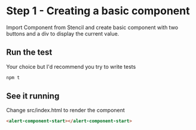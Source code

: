 # Step 1 - Creating a basic component

Import Component from Stencil and create basic component with two buttons and a div to display the current value.

## Run the test

Your choice but I'd recommend you try to write tests

```bash
npm t
```

## See it running

Change src/index.html to render the component

```html
<alert-component-start></alert-component-start>
```
